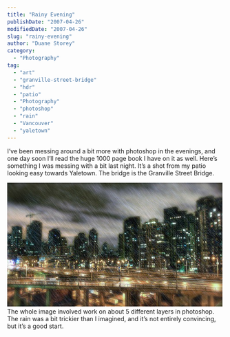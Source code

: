 ```yaml
---
title: "Rainy Evening"
publishDate: "2007-04-26"
modifiedDate: "2007-04-26"
slug: "rainy-evening"
author: "Duane Storey"
category:
  - "Photography"
tag:
  - "art"
  - "granville-street-bridge"
  - "hdr"
  - "patio"
  - "Photography"
  - "photoshop"
  - "rain"
  - "Vancouver"
  - "yaletown"
---
```


I’ve been messing around a bit more with photoshop in the evenings, and one day soon I’ll read the huge 1000 page book I have on it as well. Here’s something I was messing with a bit last night. It’s a shot from my patio looking easy towards Yaletown. The bridge is the Granville Street Bridge.

  
![](_images/rainy-evening-1.jpg)  
The whole image involved work on about 5 different layers in photoshop. The rain was a bit trickier than I imagined, and it’s not entirely convincing, but it’s a good start.
